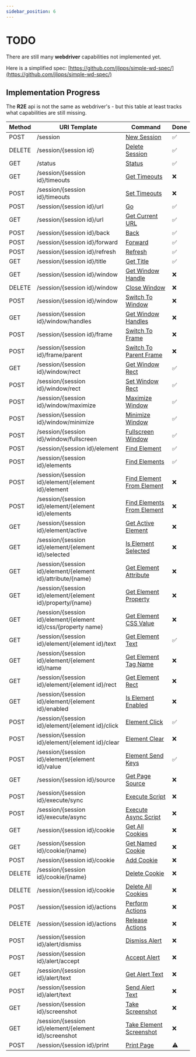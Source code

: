 ```yaml
---
sidebar_position: 6
---
```


# TODO

There are still many **webdriver** capabilities not implemented yet.

Here is a simplified spec: [https://github.com/jlipps/simple-wd-spec/](https://github.com/jlipps/simple-wd-spec/)

## Implementation Progress

The **R2E** api is not the same as webdriver's - but this table at least tracks what capabilities are still missing.

| Method | URI Template                                                         | Command                                                   | Done |
| ------ | -------------------------------------------------------------------- | --------------------------------------------------------- | ---- |
| POST   | /session                                                             | [New Session](#new-session)                               | ✅   |
| DELETE | /session/\{session id\}                                              | [Delete Session](#delete-session)                         | ✅   |
| GET    | /status                                                              | [Status](#status)                                         | ✅   |
| GET    | /session/\{session id\}/timeouts                                     | [Get Timeouts](#get-timeouts)                             | ❌   |
| POST   | /session/\{session id\}/timeouts                                     | [Set Timeouts](#set-timeouts)                             | ❌   |
| POST   | /session/\{session id\}/url                                          | [Go](#go)                                                 | ✅   |
| GET    | /session/\{session id\}/url                                          | [Get Current URL](#get-current-url)                       | ✅   |
| POST   | /session/\{session id\}/back                                         | [Back](#back)                                             | ✅   |
| POST   | /session/\{session id\}/forward                                      | [Forward](#forward)                                       | ✅   |
| POST   | /session/\{session id\}/refresh                                      | [Refresh](#refresh)                                       | ✅   |
| GET    | /session/\{session id\}/title                                        | [Get Title](#get-title)                                   | ✅   |
| GET    | /session/\{session id\}/window                                       | [Get Window Handle](#get-window-handle)                   | ❌   |
| DELETE | /session/\{session id\}/window                                       | [Close Window](#close-window)                             | ❌   |
| POST   | /session/\{session id\}/window                                       | [Switch To Window](#switch-to-window)                     | ❌   |
| GET    | /session/\{session id\}/window/handles                               | [Get Window Handles](#get-window-handles)                 | ❌   |
| POST   | /session/\{session id\}/frame                                        | [Switch To Frame](#switch-to-frame)                       | ❌   |
| POST   | /session/\{session id\}/frame/parent                                 | [Switch To Parent Frame](#switch-to-parent-frame)         | ❌   |
| GET    | /session/\{session id\}/window/rect                                  | [Get Window Rect](#get-window-rect)                       | ✅   |
| POST   | /session/\{session id\}/window/rect                                  | [Set Window Rect](#set-window-rect)                       | ✅   |
| POST   | /session/\{session id\}/window/maximize                              | [Maximize Window](#maximize-window)                       | ✅   |
| POST   | /session/\{session id\}/window/minimize                              | [Minimize Window](#minimize-window)                       | ✅   |
| POST   | /session/\{session id\}/window/fullscreen                            | [Fullscreen Window](#fullscreen-window)                   | ✅   |
| POST   | /session/\{session id\}/element                                      | [Find Element](#find-element)                             | ✅   |
| POST   | /session/\{session id\}/elements                                     | [Find Elements](#find-elements)                           | ✅   |
| POST   | /session/\{session id\}/element/\{element id\}/element               | [Find Element From Element](#find-element-from-element)   | ❌   |
| POST   | /session/\{session id\}/element/\{element id\}/elements              | [Find Elements From Element](#find-elements-from-element) | ❌   |
| GET    | /session/\{session id\}/element/active                               | [Get Active Element](#get-active-element)                 | ❌   |
| GET    | /session/\{session id\}/element/\{element id\}/selected              | [Is Element Selected](#is-element-selected)               | ❌   |
| GET    | /session/\{session id\}/element/\{element id\}/attribute/\{name\}    | [Get Element Attribute](#get-element-attribute)           | ❌   |
| GET    | /session/\{session id\}/element/\{element id\}/property/\{name\}     | [Get Element Property](#get-element-property)             | ❌   |
| GET    | /session/\{session id\}/element/\{element id\}/css/\{property name\} | [Get Element CSS Value](#get-element-css-value)           | ❌   |
| GET    | /session/\{session id\}/element/\{element id\}/text                  | [Get Element Text](#get-element-text)                     | ✅   |
| GET    | /session/\{session id\}/element/\{element id\}/name                  | [Get Element Tag Name](#get-element-tag-name)             | ❌   |
| GET    | /session/\{session id\}/element/\{element id\}/rect                  | [Get Element Rect](#get-element-rect)                     | ❌   |
| GET    | /session/\{session id\}/element/\{element id\}/enabled               | [Is Element Enabled](#is-element-enabled)                 | ❌   |
| POST   | /session/\{session id\}/element/\{element id\}/click                 | [Element Click](#element-click)                           | ✅   |
| POST   | /session/\{session id\}/element/\{element id\}/clear                 | [Element Clear](#element-clear)                           | ❌   |
| POST   | /session/\{session id\}/element/\{element id\}/value                 | [Element Send Keys](#element-send-keys)                   | ✅   |
| GET    | /session/\{session id\}/source                                       | [Get Page Source](#get-page-source)                       | ❌   |
| POST   | /session/\{session id\}/execute/sync                                 | [Execute Script](#execute-script)                         | ❌   |
| POST   | /session/\{session id\}/execute/async                                | [Execute Async Script](#execute-async-script)             | ❌   |
| GET    | /session/\{session id\}/cookie                                       | [Get All Cookies](#get-all-cookies)                       | ❌   |
| GET    | /session/\{session id\}/cookie/\{name\}                              | [Get Named Cookie](#get-named-cookie)                     | ❌   |
| POST   | /session/\{session id\}/cookie                                       | [Add Cookie](#add-cookie)                                 | ❌   |
| DELETE | /session/\{session id\}/cookie/\{name\}                              | [Delete Cookie](#delete-cookie)                           | ❌   |
| DELETE | /session/\{session id\}/cookie                                       | [Delete All Cookies](#delete-all-cookies)                 | ❌   |
| POST   | /session/\{session id\}/actions                                      | [Perform Actions](#perform-actions)                       | ❌   |
| DELETE | /session/\{session id\}/actions                                      | [Release Actions](#release-actions)                       | ❌   |
| POST   | /session/\{session id\}/alert/dismiss                                | [Dismiss Alert](#dismiss-alert)                           | ❌   |
| POST   | /session/\{session id\}/alert/accept                                 | [Accept Alert](#accept-alert)                             | ❌   |
| GET    | /session/\{session id\}/alert/text                                   | [Get Alert Text](#get-alert-text)                         | ❌   |
| POST   | /session/\{session id\}/alert/text                                   | [Send Alert Text](#send-alert-text)                       | ❌   |
| GET    | /session/\{session id\}/screenshot                                   | [Take Screenshot](#take-screenshot)                       | ❌   |
| GET    | /session/\{session id\}/element/\{element id\}/screenshot            | [Take Element Screenshot](#take-element-screenshot)       | ❌   |
| POST   | /session/\{session id\}/print                                        | [Print Page](#print-page)                                 | ⚠️   |
